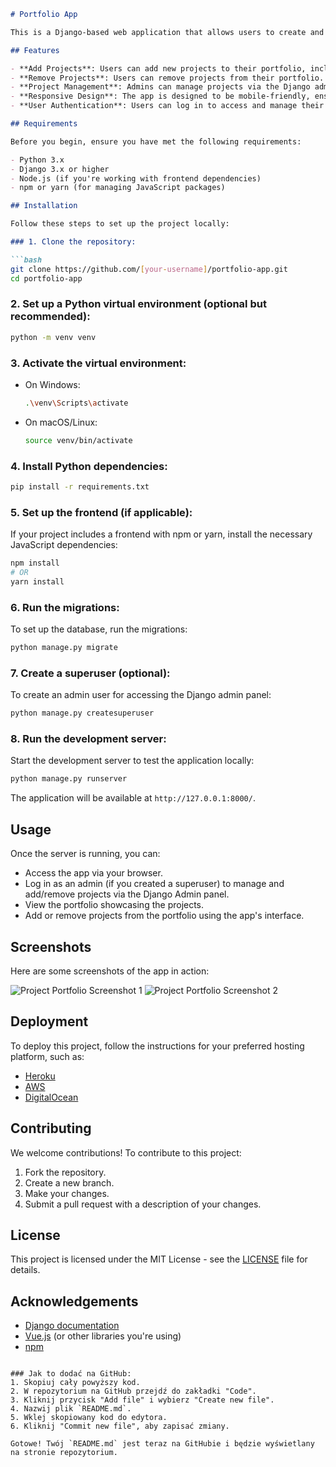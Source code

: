 ```markdown
# Portfolio App

This is a Django-based web application that allows users to create and manage their portfolio by adding and removing projects. The application provides an intuitive interface for showcasing projects with descriptions, images, and other media.

## Features

- **Add Projects**: Users can add new projects to their portfolio, including details like project name, description, and images.
- **Remove Projects**: Users can remove projects from their portfolio.
- **Project Management**: Admins can manage projects via the Django admin panel.
- **Responsive Design**: The app is designed to be mobile-friendly, ensuring a smooth experience on all devices.
- **User Authentication**: Users can log in to access and manage their portfolio.

## Requirements

Before you begin, ensure you have met the following requirements:

- Python 3.x
- Django 3.x or higher
- Node.js (if you're working with frontend dependencies)
- npm or yarn (for managing JavaScript packages)

## Installation

Follow these steps to set up the project locally:

### 1. Clone the repository:

```bash
git clone https://github.com/[your-username]/portfolio-app.git
cd portfolio-app
```

### 2. Set up a Python virtual environment (optional but recommended):

```bash
python -m venv venv
```

### 3. Activate the virtual environment:

- On Windows:
  ```bash
  .\venv\Scripts\activate
  ```

- On macOS/Linux:
  ```bash
  source venv/bin/activate
  ```

### 4. Install Python dependencies:

```bash
pip install -r requirements.txt
```

### 5. Set up the frontend (if applicable):

If your project includes a frontend with npm or yarn, install the necessary JavaScript dependencies:

```bash
npm install
# OR
yarn install
```

### 6. Run the migrations:

To set up the database, run the migrations:

```bash
python manage.py migrate
```

### 7. Create a superuser (optional):

To create an admin user for accessing the Django admin panel:

```bash
python manage.py createsuperuser
```

### 8. Run the development server:

Start the development server to test the application locally:

```bash
python manage.py runserver
```

The application will be available at `http://127.0.0.1:8000/`.

## Usage

Once the server is running, you can:

- Access the app via your browser.
- Log in as an admin (if you created a superuser) to manage and add/remove projects via the Django Admin panel.
- View the portfolio showcasing the projects.
- Add or remove projects from the portfolio using the app's interface.

## Screenshots

Here are some screenshots of the app in action:

![Project Portfolio Screenshot 1](screenshots/portfolio-view.png)
![Project Portfolio Screenshot 2](screenshots/project-form.png)

## Deployment

To deploy this project, follow the instructions for your preferred hosting platform, such as:

- [Heroku](https://devcenter.heroku.com/articles/getting-started-with-django)
- [AWS](https://aws.amazon.com/django/)
- [DigitalOcean](https://www.digitalocean.com/community/tutorials)

## Contributing

We welcome contributions! To contribute to this project:

1. Fork the repository.
2. Create a new branch.
3. Make your changes.
4. Submit a pull request with a description of your changes.

## License

This project is licensed under the MIT License - see the [LICENSE](LICENSE) file for details.

## Acknowledgements

- [Django documentation](https://docs.djangoproject.com/)
- [Vue.js](https://vuejs.org/) (or other libraries you're using)
- [npm](https://www.npmjs.com/)
```

### Jak to dodać na GitHub:
1. Skopiuj cały powyższy kod.
2. W repozytorium na GitHub przejdź do zakładki "Code".
3. Kliknij przycisk "Add file" i wybierz "Create new file".
4. Nazwij plik `README.md`.
5. Wklej skopiowany kod do edytora.
6. Kliknij "Commit new file", aby zapisać zmiany.

Gotowe! Twój `README.md` jest teraz na GitHubie i będzie wyświetlany na stronie repozytorium.
